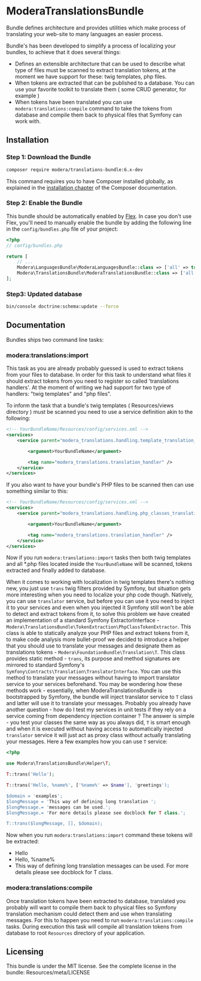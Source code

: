 # ModeraTranslationsBundle 

Bundle defines architecture and provides utilities which make process of translating your web-site to many languages
an easier process.

Bundle's has been developed to simplify a process of localizing your bundles, to achieve that it does several things:

 * Defines an extensible architecture that can be used to describe what type of files must be scanned to extract
 translation tokens, at the moment we have support for these: twig templates, php files.
 * When tokens are extracted that can be published to a database. You can use your favorite toolkit to translate them
 ( some CRUD generator, for example )
 * When tokens have been translated you can use `modera:translations:compile` command to take the tokens from database
 and compile them back to physical files that Symfony can work with.

## Installation

### Step 1: Download the Bundle

``` bash
composer require modera/translations-bundle:6.x-dev
```

This command requires you to have Composer installed globally, as explained
in the [installation chapter](https://getcomposer.org/doc/00-intro.md) of the Composer documentation.

### Step 2: Enable the Bundle

This bundle should be automatically enabled by [Flex](https://symfony.com/doc/current/setup/flex.html).
In case you don't use Flex, you'll need to manually enable the bundle by
adding the following line in the `config/bundles.php` file of your project:

``` php
<?php
// config/bundles.php

return [
    // ...
    Modera\LanguagesBundle\ModeraLanguagesBundle::class => ['all' => true], // if you still don't have it
    Modera\TranslationsBundle\ModeraTranslationsBundle::class => ['all' => true],
];
```

### Step3: Updated database

``` bash
bin/console doctrine:schema:update --force
```

## Documentation

Bundles ships two command line tasks:

### modera:translations:import

This task as you are already probably guessed is used to extract tokens from your files to database. In order
for this task to understand what files it should extract tokens from you need to register so called 'translations
handlers'. At the moment of writing we had support for two type of handlers: "twig templates" and "php files".

To inform the task that a bundle's twig templates ( Resources/views directory ) must be scanned you need to use a
service definition akin to the following:

``` xml
<!-- YourBundleName/Resources/config/services.xml -->
<services>
    <service parent="modera_translations.handling.template_translation_handler">

        <argument>YourBundleName</argument>

        <tag name="modera_translations.translation_handler" />
    </service>
</services>
```

If you also want to have your bundle's PHP files to be scanned then can use something similar to this:

``` xml
<!-- YourBundleName/Resources/config/services.xml -->
<services>
    <service parent="modera_translations.handling.php_classes_translation_handler">

        <argument>YourBundleName</argument>

        <tag name="modera_translations.translation_handler" />
    </service>
</services>
```

Now if you run `modera:translations:import` tasks then both twig templates and all *.php files located inside the
`YourBundleName` will be scanned, tokens extracted and finally added to database.

When it comes to working with localization in twig templates there's nothing new, you just use `trans` twig filters 
provided by Symfony, but situation gets more interesting when you need to localize your php code though.
Natively, you can use `translator` service, but before you can use it you need to inject it to your services and even
when you injected it Symfony still won't be able to detect and extract tokens from it, to solve this problem we have
created an implementation of a standard Symfony ExtractorInterface -
`Modera\TranslationsBundle\TokenExtraction\PhpClassTokenExtractor`. This class is able to statically analyze your PHP
files and extract tokens from it, to make code analysis more bullet-proof we decided to introduce a helper that
you should use to translate your messages and designate them as translations tokens - `Modera\FoundationBundle\Translation\T`.
This class provides static method - `trans`, its purpose and method signatures are mirrored
to standard Symfony's `Symfony\Contracts\Translation\TranslatorInterface`. You can use this method to translate
your messages without having to import translator service to your services beforehand. You may be wondering how
these methods work - essentially, when ModeraTranslationsBundle is bootstrapped by Symfony, the bundle will inject
translator service to `T` class and latter will use it to translate your messages. Probably you already have another
question - how do I test my services in unit tests if they rely on a service coming from dependency injection container ?
The answer is simple - you test your classes the same way as you always did, `T` is smart enough and when it is executed
without having access to automatically injected `translator` service it will just act as proxy class without actually
translating your messages. Here a few examples how you can use `T` service:

``` php
<?php

use Modera\TranslationsBundle\Helper\T;

T::trans('Hello');

T::trans('Hello, %name%', ['%name%' => $name'], 'greetings');

$domain = 'examples';
$longMessage = 'This way of defining long translation ';
$longMessage.= 'messages can be used.';
$longMessage.= 'For more details please see docblock for T class.';

T::trans($longMessage, [], $domain);
```

Now when you run `modera:translations:import` command these tokens will be extracted:

 * Hello
 * Hello, %name%
 * This way of defining long translation messages can be used. For more details please see docblock for T class.

### modera:translations:compile

Once translation tokens have been extracted to database, translated you probably will want to compile them back
to physical files so Symfony translation mechanism could detect them and use when translating messages. For this
to happen you need to run `modera:translations:compile` tasks. During execution this task will compile all translation
tokens from database to root `Resources` directory of your application.

## Licensing

This bundle is under the MIT license. See the complete license in the bundle:
Resources/meta/LICENSE
